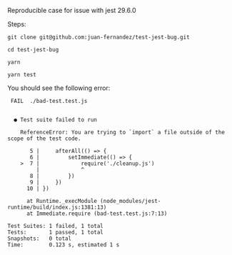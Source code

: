 Reproducible case for issue with jest 29.6.0

Steps: 
```
git clone git@github.com:juan-fernandez/test-jest-bug.git
```

```
cd test-jest-bug
```

```
yarn
```

```
yarn test
```

You should see the following error: 

```
 FAIL  ./bad-test.test.js


  ● Test suite failed to run

    ReferenceError: You are trying to `import` a file outside of the scope of the test code.

       5 |     afterAll(() => {
       6 |         setImmediate(() => {
    >  7 |             require('./cleanup.js')
         |             ^
       8 |         })
       9 |     })
      10 | })

      at Runtime._execModule (node_modules/jest-runtime/build/index.js:1381:13)
      at Immediate.require (bad-test.test.js:7:13)

Test Suites: 1 failed, 1 total
Tests:       1 passed, 1 total
Snapshots:   0 total
Time:        0.123 s, estimated 1 s
```